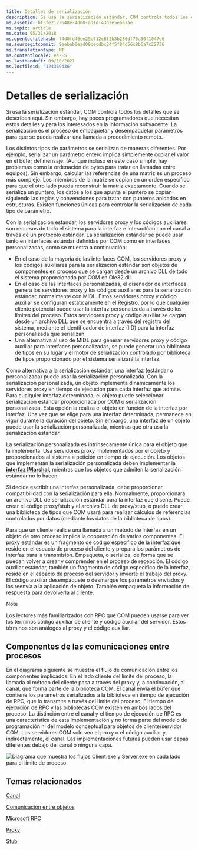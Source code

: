 ```yaml
---
title: Detalles de serialización
description: Si usa la serialización estándar, COM controla todos los detalles que se describen aquí.
ms.assetid: bf3fe212-648e-4d00-ad1d-43d2e5e6a7ae
ms.topic: article
ms.date: 05/31/2018
ms.openlocfilehash: f4d0fd46ee29c712c6f2b5b286df76a30f1047e6
ms.sourcegitcommit: 9eebab0ead09cecdbc24f5f84d56c8b6a7c22736
ms.translationtype: MT
ms.contentlocale: es-ES
ms.lasthandoff: 09/10/2021
ms.locfileid: "124369436"
---
```

# <a name="marshaling-details"></a>Detalles de serialización

Si usa la serialización estándar, COM controla todos los detalles que se describen aquí. Sin embargo, hay pocos programadores que necesitan estos detalles y para los interesados en la información subyacente. La serialización es el proceso de empaquetar y desempaquetar parámetros para que se pueda realizar una llamada a procedimiento remoto.

Los distintos tipos de parámetros se serializan de maneras diferentes. Por ejemplo, serializar un parámetro entero implica simplemente copiar el valor en el búfer del mensaje. (Aunque incluso en este caso simple, hay problemas como la ordenación de bytes para tratar en llamadas entre equipos). Sin embargo, calcular las referencias de una matriz es un proceso más complejo. Los miembros de la matriz se copian en un orden específico para que el otro lado pueda reconstruir la matriz exactamente. Cuando se serializa un puntero, los datos a los que apunta el puntero se copian siguiendo las reglas y convenciones para tratar con punteros anidados en estructuras. Existen funciones únicas para controlar la serialización de cada tipo de parámetro.

Con la serialización estándar, los servidores proxy y los códigos auxiliares son recursos de todo el sistema para la interfaz e interactúan con el canal a través de un protocolo estándar. La serialización estándar se puede usar tanto en interfaces estándar definidas por COM como en interfaces personalizadas, como se muestra a continuación:

-   En el caso de la mayoría de las interfaces COM, los servidores proxy y los códigos auxiliares para la serialización estándar son objetos de componentes en proceso que se cargan desde un archivo DLL de todo el sistema proporcionado por COM en Ole32.dll.
-   En el caso de las interfaces personalizadas, el diseñador de interfaces genera los servidores proxy y los códigos auxiliares para la serialización estándar, normalmente con MIDL. Estos servidores proxy y código auxiliar se configuran estáticamente en el Registro, por lo que cualquier cliente potencial puede usar la interfaz personalizada a través de los límites del proceso. Estos servidores proxy y código auxiliar se cargan desde un archivo DLL que se encuentra a través del registro del sistema, mediante el identificador de interfaz (IID) para la interfaz personalizada que serializan.
-   Una alternativa al uso de MIDL para generar servidores proxy y código auxiliar para interfaces personalizadas, se puede generar una biblioteca de tipos en su lugar y el motor de serialización controlado por biblioteca de tipos proporcionado por el sistema serializará la interfaz.

Como alternativa a la serialización estándar, una interfaz (estándar o personalizada) puede usar la serialización personalizada. Con la serialización personalizada, un objeto implementa dinámicamente los servidores proxy en tiempo de ejecución para cada interfaz que admite. Para cualquier interfaz determinada, el objeto puede seleccionar serialización estándar proporcionada por COM o serialización personalizada. Esta opción la realiza el objeto en función de la interfaz por interfaz. Una vez que se elige para una interfaz determinada, permanece en vigor durante la duración del objeto. Sin embargo, una interfaz de un objeto puede usar la serialización personalizada, mientras que otra usa la serialización estándar.

La serialización personalizada es intrínsecamente única para el objeto que la implementa. Usa servidores proxy implementados por el objeto y proporcionados al sistema a petición en tiempo de ejecución. Los objetos que implementan la serialización personalizada deben implementar la [**interfaz IMarshal,**](/windows/win32/api/objidlbase/nn-objidlbase-imarshal) mientras que los objetos que admiten la serialización estándar no lo hacen.

Si decide escribir una interfaz personalizada, debe proporcionar compatibilidad con la serialización para ella. Normalmente, proporcionará un archivo DLL de serialización estándar para la interfaz que diseñe. Puede crear el código proxy/stub y el archivo DLL de proxy/stub, o puede crear una biblioteca de tipos que COM usará para realizar cálculos de referencias controlados por datos (mediante los datos de la biblioteca de tipos).

Para que un cliente realice una llamada a un método de interfaz en un objeto de otro proceso implica la cooperación de varios componentes. El proxy estándar es un fragmento de código específico de la interfaz que reside en el espacio de proceso del cliente y prepara los parámetros de interfaz para la transmisión. Empaqueta, o serializa, de forma que se puedan volver a crear y comprender en el proceso de recepción. El código auxiliar estándar, también un fragmento de código específico de la interfaz, reside en el espacio de proceso del servidor y invierte el trabajo del proxy. El código auxiliar desempaquete o desmarque los parámetros enviados y los reenvía a la aplicación de objeto. También empaqueta la información de respuesta para devolverla al cliente.

> [!Note]  
> Los lectores más familiarizados con RPC que COM pueden usarse para ver los términos código auxiliar de cliente y código auxiliar del servidor. Estos términos son análogos al proxy y el código auxiliar.

 

## <a name="components-of-interprocess-communications"></a>Componentes de las comunicaciones entre procesos

En el diagrama siguiente se muestra el flujo de comunicación entre los componentes implicados. En el lado cliente del límite del proceso, la llamada al método del cliente pasa a través del proxy y, a continuación, al canal, que forma parte de la biblioteca COM. El canal envía el búfer que contiene los parámetros serializados a la biblioteca en tiempo de ejecución de RPC, que lo transmite a través del límite del proceso. El tiempo de ejecución de RPC y las bibliotecas COM existen en ambos lados del proceso. La distinción entre el canal y el tiempo de ejecución de RPC es una característica de esta implementación y no forma parte del modelo de programación ni del modelo conceptual para objetos de cliente/servidor COM. Los servidores COM solo ven el proxy o el código auxiliar y, indirectamente, el canal. Las implementaciones futuras pueden usar capas diferentes debajo del canal o ninguna capa.

![Diagrama que muestra los flujos Client.exe y Server.exe en cada lado para el límite de proceso.](images/457036c1-98b8-4f35-aebe-70de38112b83.png)

## <a name="related-topics"></a>Temas relacionados

<dl> <dt>

[Canal](channel.md)
</dt> <dt>

[Comunicación entre objetos](inter-object-communication.md)
</dt> <dt>

[Microsoft RPC](microsoft-rpc.md)
</dt> <dt>

[Proxy](proxy.md)
</dt> <dt>

[Stub](stub.md)
</dt> </dl>

 

 